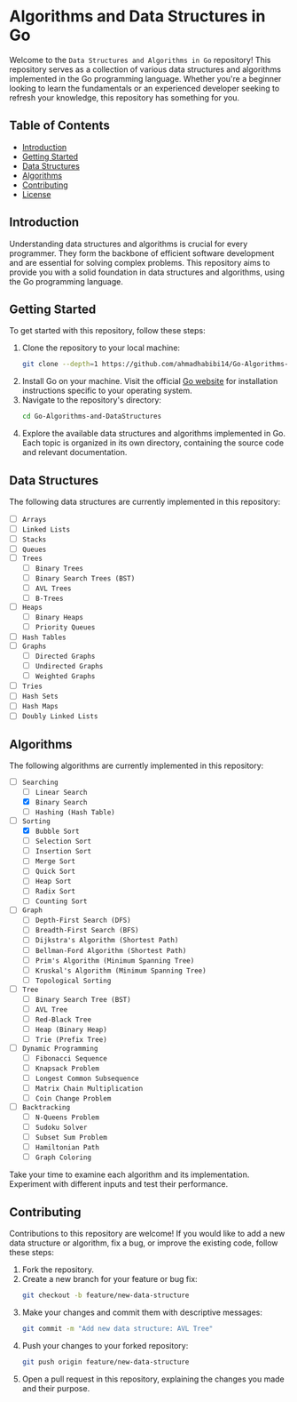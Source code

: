 # Algorithms and Data Structures in Go
Welcome to the `Data Structures and Algorithms in Go` repository! This repository serves as a collection of various data structures and algorithms implemented in the Go programming language. Whether you're a beginner looking to learn the fundamentals or an experienced developer seeking to refresh your knowledge, this repository has something for you.

## Table of Contents
-  [Introduction](#introduction)
-  [Getting Started](#getting-started)
-  [Data Structures](#data-structures)
-  [Algorithms](#algorithms)
-  [Contributing](#contributing)
-  [License](#license)

## Introduction
Understanding data structures and algorithms is crucial for every programmer. They form the backbone of efficient software development and are essential for solving complex problems. This repository aims to provide you with a solid foundation in data structures and algorithms, using the Go programming language.

## Getting Started
To get started with this repository, follow these steps:
1. Clone the repository to your local machine:
   ```sh
   git clone --depth=1 https://github.com/ahmadhabibi14/Go-Algorithms-and-DataStructures.git
   ```
2. Install Go on your machine. Visit the official [Go website](https://go.dev/doc/install) for installation instructions specific to your operating system.
3. Navigate to the repository's directory:
   ```sh
   cd Go-Algorithms-and-DataStructures
   ```
4. Explore the available data structures and algorithms implemented in Go. Each topic is organized in its own directory, containing the source code and relevant documentation.

## Data Structures
The following data structures are currently implemented in this repository:
- [ ] `Arrays`
- [ ] `Linked Lists`
- [ ] `Stacks`
- [ ] `Queues`
- [ ] `Trees`
   - [ ] `Binary Trees`
   - [ ] `Binary Search Trees (BST)`
   - [ ] `AVL Trees`
   - [ ] `B-Trees`
- [ ] `Heaps`
   - [ ] `Binary Heaps`
   - [ ] `Priority Queues`
- [ ] `Hash Tables`
- [ ] `Graphs`
   - [ ] `Directed Graphs`
   - [ ] `Undirected Graphs`
   - [ ] `Weighted Graphs`
- [ ] `Tries`
- [ ] `Hash Sets`
- [ ] `Hash Maps`
- [ ] `Doubly Linked Lists`

## Algorithms
The following algorithms are currently implemented in this repository:
- [ ] `Searching`
   - [ ] `Linear Search`
   - [x] `Binary Search`
   - [ ] `Hashing (Hash Table)`
- [ ] `Sorting`
   - [x] `Bubble Sort`
   - [ ] `Selection Sort`
   - [ ] `Insertion Sort`
   - [ ] `Merge Sort`
   - [ ] `Quick Sort`
   - [ ] `Heap Sort`
   - [ ] `Radix Sort`
   - [ ] `Counting Sort`
- [ ] `Graph`
   - [ ] `Depth-First Search (DFS)`
   - [ ] `Breadth-First Search (BFS)`
   - [ ] `Dijkstra's Algorithm (Shortest Path)`
   - [ ] `Bellman-Ford Algorithm (Shortest Path)`
   - [ ] `Prim's Algorithm (Minimum Spanning Tree)`
   - [ ] `Kruskal's Algorithm (Minimum Spanning Tree)`
   - [ ] `Topological Sorting`
- [ ] `Tree`
   - [ ] `Binary Search Tree (BST)`
   - [ ] `AVL Tree`
   - [ ] `Red-Black Tree`
   - [ ] `Heap (Binary Heap)`
   - [ ] `Trie (Prefix Tree)`
- [ ] `Dynamic Programming`
   - [ ] `Fibonacci Sequence`
   - [ ] `Knapsack Problem`
   - [ ] `Longest Common Subsequence`
   - [ ] `Matrix Chain Multiplication`
   - [ ] `Coin Change Problem`
- [ ] `Backtracking`
   - [ ] `N-Queens Problem`
   - [ ] `Sudoku Solver`
   - [ ] `Subset Sum Problem`
   - [ ] `Hamiltonian Path`
   - [ ] `Graph Coloring`

Take your time to examine each algorithm and its implementation. Experiment with different inputs and test their performance.

## Contributing
Contributions to this repository are welcome! If you would like to add a new data structure or algorithm, fix a bug, or improve the existing code, follow these steps:

1. Fork the repository.
2. Create a new branch for your feature or bug fix:
   ```sh
   git checkout -b feature/new-data-structure
   ```
3. Make your changes and commit them with descriptive messages:
   ```sh
   git commit -m "Add new data structure: AVL Tree"
   ```
4. Push your changes to your forked repository:
   ```sh
   git push origin feature/new-data-structure
   ```
5. Open a pull request in this repository, explaining the changes you made and their purpose.
